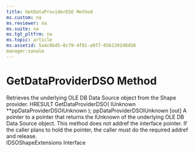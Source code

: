 ```yaml
---
title: GetDataProviderDSO Method
ms.custom: na
ms.reviewer: na
ms.suite: na
ms.tgt_pltfrm: na
ms.topic: article
ms.assetid: 5a4c6bd5-0c79-4f81-a977-0561392d8d50
manager:sonalm
---
```

# GetDataProviderDSO Method
<?xml version="1.0" encoding="utf-8"?>
<developerReferenceWithSyntaxDocument xmlns="http://ddue.schemas.microsoft.com/authoring/2003/5" xmlns:xlink="http://www.w3.org/1999/xlink" xmlns:xsi="http://www.w3.org/2001/XMLSchema-instance" xsi:schemaLocation="http://ddue.schemas.microsoft.com/authoring/2003/5 http://dduestorage.blob.core.windows.net/ddueschema/developer.xsd">
  <introduction>
    <para>Retrieves the underlying OLE DB Data Source object from the Shape provider. </para>
  </introduction>
  <syntaxSection>
    <legacySyntax>
HRESULT GetDataProviderDSO(
      IUnknown **<parameterReference>ppDataProviderDSOIUnknown</parameterReference>
);</legacySyntax>
  </syntaxSection>
  <parameters>
    <content>
      <definitionTable>
        <definedTerm>
          <parameterReference>ppDataProviderDSOIUnknown</parameterReference>
        </definedTerm>
        <definition>
          <para>[out]  A pointer to a pointer that returns the IUnknown of the underlying OLE DB Data Source object.</para>
        </definition>
      </definitionTable>
    </content>
  </parameters>
  <languageReferenceRemarks>
    <content>
      <para>This method does not addref the interface pointer. If the caller plans to hold the pointer, the caller must do the required addref and release.</para>
    </content>
  </languageReferenceRemarks>
  <section>
    <title>Applies to</title>
    <content>
      <para>
        <link xlink:href="ad4ba313-1161-4bc7-b8f6-4083305bc81e">IDSOShapeExtensions Interface</link>
      </para>
    </content>
  </section>
  <relatedTopics />
</developerReferenceWithSyntaxDocument>